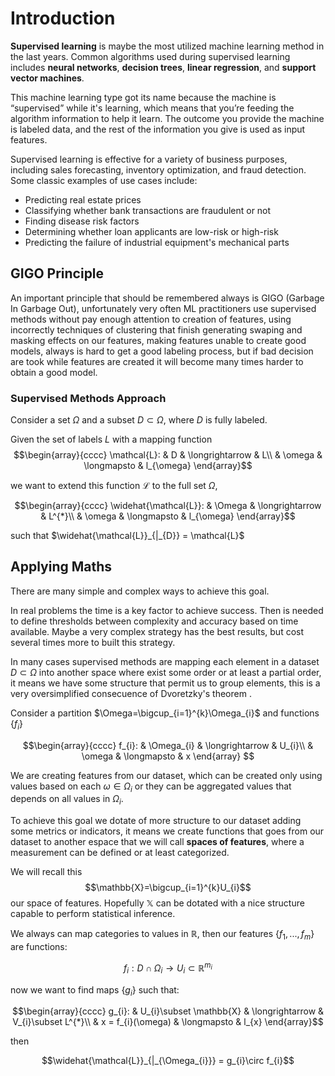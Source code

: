 # Introduction


**Supervised learning** is maybe the most utilized machine learning method in the last years. Common algorithms used during supervised learning includes **neural networks**, **decision trees**, **linear regression**, and **support vector machines**.

This machine learning type got its name because the machine is “supervised” while it's learning, which means that you’re feeding the algorithm information to help it learn. The outcome you provide the machine is labeled data, and the rest of the information you give is used as input features.

Supervised learning is effective for a variety of business purposes, including sales forecasting, inventory optimization, and fraud detection. Some classic examples of use cases include:

- Predicting real estate prices
- Classifying whether bank transactions are fraudulent or not
- Finding disease risk factors
- Determining whether loan applicants are low-risk or high-risk
- Predicting the failure of industrial equipment's mechanical parts



## GIGO Principle

An important principle that should be remembered always is GIGO (Garbage In Garbage Out), unfortunately very often ML practitioners use supervised methods without pay enough attention to creation of features, using incorrectly techniques of clustering that finish generating swaping and masking effects on our features, making features unable to create good models, always is hard to get a good labeling process, but if bad decision are took while features are created it will become many times harder to obtain a good model.

### Supervised Methods Approach

Consider a set $\Omega$ and a subset $D\subset \Omega$, where $D$ is fully labeled.

Given the set of labels $L$ with a mapping function 
$$\begin{array}{cccc}
\mathcal{L}: & D & \longrightarrow & L\\
& \omega & \longmapsto & l_{\omega}
\end{array}$$

we want to extend this function $\mathcal{L}$ to the full set $\Omega$,

$$\begin{array}{cccc}
\widehat{\mathcal{L}}: & \Omega & \longrightarrow & L^{*}\\
& \omega & \longmapsto & l_{\omega}
\end{array}$$

such that $\widehat{\mathcal{L}}_{|_{D}} = \mathcal{L}$


## Applying Maths

There are many simple and complex ways to achieve this goal. 

In real problems the time is a key factor to achieve success. Then is needed to define thresholds between complexity and accuracy based on time available. Maybe a very complex strategy has the best results, but cost several times more to built this strategy.

In many cases supervised methods are mapping each element in a dataset $D \subset \Omega$ into another space where exist some order or at least a partial order, it means we have some structure that permit us to group elements, this is a very oversimplified consecuence of Dvoretzky's theorem . 

Consider a partition 
$\Omega=\bigcup_{i=1}^{k}\Omega_{i}$ and functions $\{f_{i}\}$

$$\begin{array}{cccc}
f_{i}: & \Omega_{i} & \longrightarrow & U_{i}\\
& \omega & \longmapsto & x
\end{array}
$$

We are creating features from our dataset, which can be created only using values based on each $\omega \in \Omega_{i}$ or they can be aggregated values that depends on all values in $\Omega_{i}$.

To achieve this goal we dotate of more structure to our dataset adding some metrics or indicators, it means we create functions that goes from our dataset to another espace that we will call **spaces of features**, where a measurement can be defined or at least categorized.


We will recall this 
$$\mathbb{X}=\bigcup_{i=1}^{k}U_{i}$$
our space of features. Hopefully $\mathbb{X}$ can be dotated with a nice structure capable to perform statistical inference.


We always can map categories to values in $\mathbb{R}$, then our features $\{f_{1}, ...,f_{m}\}$ are functions:

$$f_{i}:D\cap \Omega_{i} \longrightarrow U_{i}\subset\mathbb{R}^{m_{i}}$$


now we want to find maps $\{g_{i}\}$ such that:

$$\begin{array}{cccc}
g_{i}: & U_{i}\subset \mathbb{X} & \longrightarrow & V_{i}\subset L^{*}\\
& x = f_{i}(\omega) & \longmapsto & l_{x}
\end{array}$$

then

$$\widehat{\mathcal{L}}_{|_{\Omega_{i}}} = g_{i}\circ f_{i}$$







